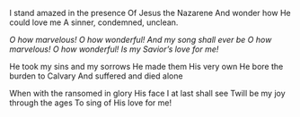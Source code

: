 I stand amazed in the presence
Of Jesus the Nazarene
And wonder how He could love me 
A sinner, condemned, unclean.

*O how marvelous! O how wonderful!* 
*And my song shall ever be*
*O how marvelous! O how wonderful!* 
*Is my Savior’s love for me!*

He took my sins and my sorrows 
He made them His very own 
He bore the burden to Calvary 
And suffered and died alone

When with the ransomed in glory 
His face I at last shall see
Twill be my joy through the ages 
To sing of His love for me!